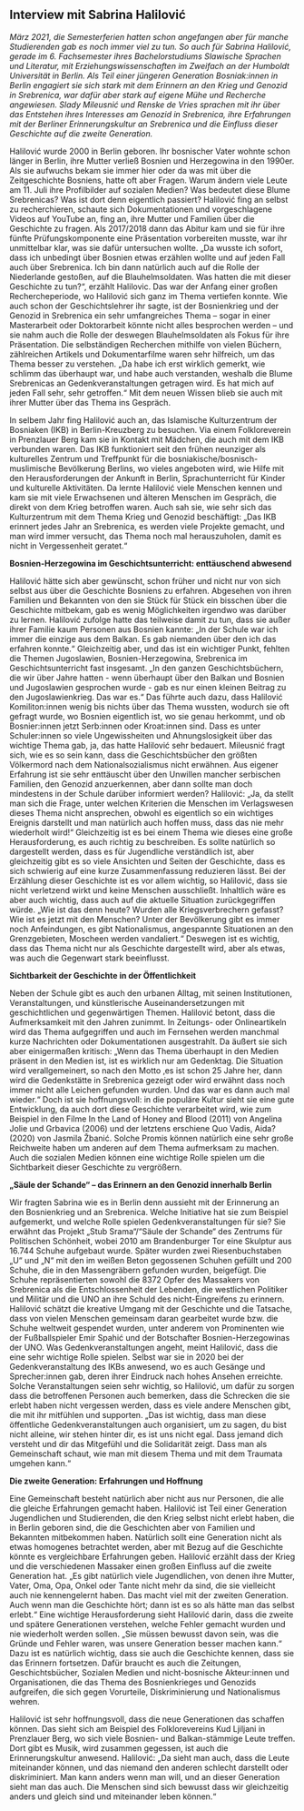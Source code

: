 ## Interview mit Sabrina Halilović

*März 2021, die Semesterferien hatten schon angefangen aber für manche Studierenden gab es noch immer viel zu tun. So auch für Sabrina Halilović, gerade im 6. Fachsemester ihres Bachelorstudiums Slawische Sprachen und Literatur, mit Erziehungswissenschaften im Zweifach an der Humboldt Universität in Berlin. Als Teil einer jüngeren Generation Bosniak:innen in Berlin engagiert sie sich stark mit dem Erinnern an den Krieg und Genozid in Srebrenica, war dafür aber stark auf eigene Mühe und Recherche angewiesen. Slady Mileusnić und Renske de Vries sprachen mit ihr über das Entstehen ihres Interesses am Genozid in Srebrenica, ihre Erfahrungen mit der Berliner Erinnerungskultur an Srebrenica und die Einfluss dieser Geschichte auf die zweite Generation.* 

Halilović wurde 2000 in Berlin geboren. Ihr bosnischer Vater wohnte schon länger in Berlin, ihre Mutter verließ Bosnien und Herzegowina in den 1990er. Als sie aufwuchs bekam sie immer hier oder da was mit über die Zeitgeschichte Bosniens, hatte oft aber Fragen. Warum ändern viele Leute am 11. Juli ihre Profilbilder auf sozialen Medien? Was bedeutet diese Blume Srebrenicas? Was ist dort denn eigentlich passiert? Halilović fing an selbst zu recherchieren, schaute sich Dokumentationen und vorgeschlagene Videos auf YouTube an, fing an, ihre Mutter und Familien über die Geschichte zu fragen. Als 2017/2018 dann das Abitur kam und sie für ihre fünfte Prüfungskomponente eine Präsentation vorbereiten musste, war ihr unmittelbar klar, was sie dafür untersuchen wollte. „Da wusste ich sofort, dass ich unbedingt über Bosnien etwas erzählen wollte und auf jeden Fall auch über Srebrenica. Ich bin dann natürlich auch auf die Rolle der Niederlande gestoßen, auf die Blauhelmsoldaten. Was hatten die mit dieser Geschichte zu tun?“, erzählt Halilovic. Das war der Anfang einer großen Rechercheperiode, wo Halilović sich ganz im Thema vertiefen konnte. Wie auch schon der Geschichtslehrer ihr sagte, ist der Bosnienkrieg und der Genozid in Srebrenica ein sehr umfangreiches Thema – sogar in einer Masterarbeit oder Doktorarbeit könnte nicht alles besprochen werden – und sie nahm auch die Rolle der deswegen Blauhelmsoldaten als Fokus für ihre Präsentation. Die selbständigen Recherchen mithilfe von vielen Büchern, zählreichen Artikels und Dokumentarfilme waren sehr hilfreich, um das Thema besser zu verstehen. „Da habe ich erst wirklich gemerkt, wie schlimm das überhaupt war, und habe auch verstanden, weshalb die Blume Srebrenicas an Gedenkveranstaltungen getragen wird. Es hat mich auf jeden Fall sehr, sehr getroffen.“ Mit dem neuen Wissen blieb sie auch mit ihrer Mutter über das Thema ins Gespräch. 

In selbem Jahr fing Halilović auch an, das Islamische Kulturzentrum der Bosniaken (IKB) in Berlin-Kreuzberg zu besuchen. Via einem Folkloreverein in Prenzlauer Berg kam sie in Kontakt mit Mädchen, die auch mit dem IKB verbunden waren. Das IKB funktioniert seit den frühen neunziger als kulturelles Zentrum und Treffpunkt für die bosniakische/bosnisch-muslimische Bevölkerung Berlins, wo vieles angeboten wird, wie Hilfe mit den Herausforderungen der Ankunft in Berlin, Sprachunterricht für Kinder und kulturelle Aktivitäten. Da lernte Halilović viele Menschen kennen und kam sie mit viele Erwachsenen und älteren Menschen im Gespräch, die direkt von dem Krieg betroffen waren. Auch sah sie, wie sehr sich das Kulturzentrum mit dem Thema Krieg und Genozid beschäftigt: „Das IKB erinnert jedes Jahr an Srebrenica, es werden viele Projekte gemacht, und man wird immer versucht, das Thema noch mal herauszuholen, damit es nicht in Vergessenheit geratet.“ 

**Bosnien-Herzegowina im Geschichtsunterricht: enttäuschend abwesend**

Halilović hätte sich aber gewünscht, schon früher und nicht nur von sich selbst aus über die Geschichte Bosniens zu erfahren. Abgesehen von ihren Familien und Bekannten von den sie Stück für Stück ein bisschen über die Geschichte mitbekam, gab es wenig Möglichkeiten irgendwo was darüber zu lernen. Halilović zufolge hatte das teilweise damit zu tun, dass sie außer ihrer Familie kaum Personen aus Bosnien kannte: „In der Schule war ich immer die einzige aus dem Balkan. Es gab niemanden über den ich das erfahren konnte.“ Gleichzeitig aber, und das ist ein wichtiger Punkt, fehlten die Themen Jugoslawien, Bosnien-Herzegowina, Srebrenica im Geschichtsunterricht fast insgesamt. „In den ganzen Geschichtsbüchern, die wir über Jahre hatten - wenn überhaupt über den Balkan und Bosnien und Jugoslawien gesprochen wurde - gab es nur einen kleinen Beitrag zu den Jugoslawienkrieg. Das war es.“ Das führte auch dazu, dass Halilović Komiliton:innen wenig bis nichts über das Thema wussten, wodurch sie oft gefragt wurde, wo Bosnien eigentlich ist, wo sie genau herkommt, und ob Bosnier:innen jetzt Serb:innen oder Kroat:innen sind. Dass es unter Schuler:innen so viele Ungewissheiten und Ahnungslosigkeit über das wichtige Thema gab, ja, das hatte Halilović sehr bedauert. Mileusnić fragt sich, wie es so sein kann, dass die Geschichtsbücher den größten Völkermord nach dem Nationalsozialismus nicht erwähnen. Aus eigener Erfahrung ist sie sehr enttäuscht über den Unwillen mancher serbischen Familien, den Genozid anzuerkennen, aber dann sollte man doch mindestens in der Schule darüber informiert werden? Halilović: „Ja, da stellt man sich die Frage, unter welchen Kriterien die Menschen im Verlagswesen dieses Thema nicht ansprechen, obwohl es eigentlich so ein wichtiges Ereignis darstellt und man natürlich auch hoffen muss, dass das nie mehr wiederholt wird!“ Gleichzeitig ist es bei einem Thema wie dieses eine große Herausforderung, es auch richtig zu beschreiben. Es sollte natürlich so dargestellt werden, dass es für Jugendliche verständlich ist, aber gleichzeitig gibt es so viele Ansichten und Seiten der Geschichte, dass es sich schwierig auf eine kurze Zusammenfassung reduzieren lässt. Bei der Erzählung dieser Geschichte ist es vor allem wichtig, so Halilović, dass sie nicht verletzend wirkt und keine Menschen ausschließt. Inhaltlich wäre es aber auch wichtig, dass auch auf die aktuelle Situation zurückgegriffen würde. „Wie ist das denn heute? Wurden alle Kriegsverbrechern gefasst? Wie ist es jetzt mit den Menschen? Unter der Bevölkerung gibt es immer noch Anfeindungen, es gibt Nationalismus, angespannte Situationen an den Grenzgebieten, Moscheen werden vandaliert.“ Deswegen ist es wichtig, dass das Thema nicht nur als Geschichte dargestellt wird, aber als etwas, was auch die Gegenwart stark beeinflusst. 

**Sichtbarkeit der Geschichte in der Öffentlichkeit**

Neben der Schule gibt es auch den urbanen Alltag, mit seinen Institutionen, Veranstaltungen, und künstlerische Auseinandersetzungen mit geschichtlichen und gegenwärtigen Themen. Halilović betont, dass die Aufmerksamkeit mit den Jahren zunimmt. In Zeitungs- oder Onlineartikeln wird das Thema aufgegriffen und auch im Fernsehen werden manchmal kurze Nachrichten oder Dokumentationen ausgestrahlt. Da äußert sie sich aber einigermaßen kritisch: „Wenn das Thema überhaupt in den Medien präsent in den Medien ist, ist es wirklich nur am Gedenktag. Die Situation wird verallgemeinert, so nach den Motto ‚es ist schon 25 Jahre her, dann wird die Gedenkstätte in Srebrenica gezeigt oder wird erwähnt dass noch immer nicht alle Leichen gefunden wurden. Und das war es dann auch mal wieder.“ Doch ist sie hoffnungsvoll: in die populäre Kultur sieht sie eine gute Entwicklung, da auch dort diese Geschichte verarbeitet wird, wie zum Beispiel in den Filme In the Land of Honey and Blood (2011) von Angelina Jolie und Grbavica (2006) und der letztens erschiene Quo Vadis, Aida? (2020) von Jasmila Žbanić. Solche Promis können natürlich eine sehr große Reichweite haben um anderen auf dem Thema aufmerksam zu machen. Auch die sozialen Medien können eine wichtige Rolle spielen um die Sichtbarkeit dieser Geschichte zu vergrößern.

**„Säule der Schande“ – das Erinnern an den Genozid innerhalb Berlin**

Wir fragten Sabrina wie es in Berlin denn aussieht mit der Erinnerung an den Bosnienkrieg und an Srebrenica. Welche Initiative hat sie zum Beispiel aufgemerkt, und welche Rolle spielen Gedenkveranstaltungen für sie? Sie erwähnt das Projekt „Stub Srama“/“Säule der Schande“ des Zentrums für Politischen Schönheit, wobei 2010 am Brandenburger Tor eine Skulptur aus 16.744 Schuhe aufgebaut wurde. Später wurden zwei Riesenbuchstaben „U“ und „N“ mit den im weißen Beton gegossenen Schuhen gefüllt und 200 Schuhe, die in den Massengräbern gefunden wurden, beigefügt. Die Schuhe repräsentierten sowohl die 8372 Opfer des Massakers von Srebrenica als die Entschlossenheit der Lebenden, die westlichen Politiker und Militär und die UNO an ihre Schuld des nicht-Eingreifens zu erinnern. Halilović schätzt die kreative Umgang mit der Geschichte und die Tatsache, dass von vielen Menschen gemeinsam daran gearbeitet wurde bzw. die Schuhe weltweit gespendet wurden, unter anderem von Prominenten wie der Fußballspieler Emir Spahić und der Botschafter Bosnien-Herzegowinas der UNO. Was Gedenkveranstaltungen angeht, meint Halilović, dass die eine sehr wichtige Rolle spielen. Selbst war sie in 2020 bei der Gedenkveranstaltung des IKBs anwesend, wo es auch Gesänge und Sprecher:innen gab, deren ihrer Eindruck nach hohes Ansehen erreichte. Solche Veranstaltungen seien sehr wichtig, so Halilović, um dafür zu sorgen dass die betroffenen Personen auch bemerken, dass die Schrecken die sie erlebt haben nicht vergessen werden, dass es viele andere Menschen gibt, die mit ihr mitfühlen und supporten. „Das ist wichtig, dass man diese öffentliche Gedenkveranstaltungen auch organisiert, um zu sagen, du bist nicht alleine, wir stehen hinter dir, es ist uns nicht egal. Dass jemand dich versteht und dir das Mitgefühl und die Solidarität zeigt. Dass man als Gemeinschaft schaut, wie man mit diesem Thema und mit dem Traumata umgehen kann.“

**Die zweite Generation: Erfahrungen und Hoffnung**

Eine Gemeinschaft besteht natürlich aber nicht aus nur Personen, die alle die gleiche Erfahrungen gemacht haben. Halilović ist Teil einer Generation Jugendlichen und Studierenden, die den Krieg selbst nicht erlebt haben, die in Berlin geboren sind, die die Geschichten aber von Familien und Bekannten mitbekommen haben. Natürlich sollt eine Generation nicht als etwas homogenes betrachtet werden, aber mit Bezug auf die Geschichte könnte es vergleichbare Erfahrungen geben. Halilović erzählt dass der Krieg und die verschiedenen Massaker einen großen Einfluss auf die zweite Generation hat. „Es gibt natürlich viele Jugendlichen, von denen ihre Mutter, Vater, Oma, Opa, Onkel oder Tante nicht mehr da sind, die sie vielleicht auch nie kennengelernt haben. Das macht viel mit der zweiten Generation. Auch wenn man die Geschichte hört; dann ist es so als hätte man das selbst erlebt.“ Eine wichtige Herausforderung sieht Halilović darin, dass die zweite und spätere Generationen verstehen, welche Fehler gemacht wurden und nie wiederholt werden sollen. „Sie müssen bewusst davon sein, was die Gründe und Fehler waren, was unsere Generation besser machen kann.“ Dazu ist es natürlich wichtig, dass sie auch die Geschichte kennen, dass sie das Erinnern fortsetzen. Dafür braucht es auch die Zeitungen, Geschichtsbücher, Sozialen Medien und nicht-bosnische Akteur:innen und Organisationen, die das Thema des Bosnienkrieges und Genozids aufgreifen, die sich gegen Vorurteile, Diskriminierung und Nationalismus wehren. 

Halilović ist sehr hoffnungsvoll, dass die neue Generationen das schaffen können. Das sieht sich am Beispiel des Folklorevereins Kud Ljiljani in Prenzlauer Berg, wo sich viele Bosnien- und Balkan-stämmige Leute treffen. Dort gibt es Musik, wird zusammen gegessen, ist auch die Erinnerungskultur anwesend. Halilović: „Da sieht man auch, dass die Leute miteinander können, und das niemand den anderen schlecht darstellt oder diskriminiert. Man kann anders wenn man will, und an dieser Generation sieht man das auch. Die Menschen sind sich bewusst dass wir gleichzeitig anders und gleich sind und miteinander leben können.“
